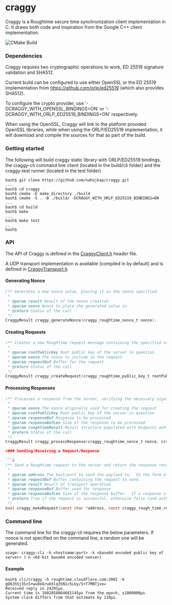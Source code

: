 # craggy

Craggy is a Roughtime secure time synchronization client implementation in C.  It draws both code and inspiration from the Google C++ client implementation. 

![CMake Build](https://github.com/nahojkap/craggy/workflows/CMake/badge.svg)

### Dependencies

Craggy requires two cryptographic operations to work, ED 25519 signature validation and SHA512.

Current build can be configured to use either OpenSSL or the ED 25519 implementation from https://github.com/orlp/ed25519 (which also provides SHA512).

To configure the crypto provider, use '-DCRAGGY_WITH_OPENSSL_BINDINGS=ON' or '-DCRAGGY_WITH_ORLP_ED25519_BINDINGS=ON' respectively.

When using the OpenSSL, Craggy will link to the platform provided OpenSSL libraries, while when using the ORLP/ED25519 implementation, it will download and compile the sources for that as part of the build. 

### Getting started

The following will build craggy static library with ORLP/ED25519 bindings, the craggy-cli command line client (located in the build/cli folder) and the craggy-test runner (located in the test folder)

```shell script
bash$ git clone https://github.com/nahojkap/craggy.git
...
bash$ cd craggy
bash$ cmake -E make_directory ./build
bash$ cmake -S . -B ./build/ -DCRAGGY_WITH_ORLP_ED25519_BINDINGS=ON
...
bash$ cd build
bash$ make
...
bash$ make test
..
bash$
```

### API

The API of Craggy is defined in the [CraggyClient.h](library/CraggyClient.h) header file.  

A UDP transport implementation is available (compiled in by default) and is defined in [CraggyTransport.h](library/CraggyTransport.h) 

#### Generating Nonce

```c
/** Generates a new nonce value, placing it in the nonce specified.
 *
 * @param result Result of the nonce creation
 * @param nonce Nonce to place the generated value in
 * @return Status of the call
 */
CraggyResult craggy_generateNonce(craggy_roughtime_nonce_t nonce);
``` 

#### Creating Requests
```c
/** Creates a new Roughtime request message containing the specified nonce.
 *
 * @param rootPublicKey Root public key of the server in question
 * @param nonce The nonce to include in the request
 * @param requestBuf Buffer for the request
 * @return Status of the call
 */
CraggyResult craggy_createRequest(craggy_roughtime_public_key_t rootPublicKey, craggy_roughtime_nonce_t nonce, craggy_roughtime_request_t requestBuf);
``` 

#### Processing Responses

```c
/** Processes a response from the server, verifying the necessary signatures and extracting the time and radius if successful.
 *
 * @param nonce The nonce originally used for creating the request
 * @param rootPublicKey Root public key of the server in question
 * @param responseBuf Response to be processed
 * @param responseBufLen Size of the response to be processed
 * @param roughtimeResult Result structure populated with midpoint and radius according to documentation.
 * @return Status of the call
 */
CraggyResult craggy_processResponse(craggy_roughtime_nonce_t nonce, craggy_roughtime_public_key_t rootPublicKey, craggy_roughtime_response_t responseBuf, size_t responseBufLen, craggy_roughtime_result *roughtimeResult);``` 

#### Sending/Receiving a Request/Response

```c
/** Send a Roughtime request to the server and return the response received.
 *
 * @param address The host/port to send the paylaod to.  In the form of <hostname> or <hostname:port>.  If port is omitted, the transports default value will be used.
 * @param requestBuf Buffer containing the request to send.
 * @param result Result of transport operation
 * @param responseBuf Buffer used for response
 * @param responseBufLen Size of the response buffer.  If a response is successfully received, the corresponding size of the response is signalled here too.
 * @return True if the request is successful, otherwise false (and outResult will indicate the error)
 */
bool craggy_makeRequest(const char *address, const craggy_rough_time_request_t requestBuf, CraggyResult *result, craggy_rough_time_response_t *responseBuf, size_t *responseBufLen);
```

### Command line 

The command line for the craggy-cli requires the below parameters.  If nonce is not specified on the command line, a random one will be generated.

```shell script
usage: craggy-cli -h <hostname:port> -k <base64 encoded public key of server> (-n <64-bit base64 encoded nonce>)
```

#### Example 

```shell script
bash$ cli/craggy -h roughtime.cloudflare.com:2002 -k gD63hSj3ScS+wuOeGrubXlq35N1c5Lby/S+T7MNTjxo=
Received reply in 24291μs.
Current time is 1602858064681145μs from the epoch, ±1000000μs 
System clock differs from that estimate by 110μs.
```